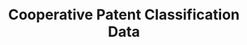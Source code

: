 ---
bigquery: https://console.cloud.google.com/bigquery?p=patents-public-data&d=cpc&page=dataset
citation: '“Cooperative Patent Classification” by the EPO and USPTO, for public use. '
contributors: EPO, USPTO
cost: None
description: Cooperative Patent Classification Data contains the scheme and definitions
  of the Cooperative Patent Classification system for classifying patent documents.
  The CPC is the result of a partnership between the EPO and the USPTO in their joint
  effort to develop a common, internationally compatible classification system for
  technical documents, in particular patent publications, which will be used by both
  offices in the patent granting process
documentation: https://www.cooperativepatentclassification.org/cpcSchemeAndDefinitions
last_edit: Mon, 04 Apr 2022 19:07:06 GMT
location: https://www.cooperativepatentclassification.org/index
maintained_by: USPTO, EPO
schema_fields: '[''limitingReferences'', ''additional_only'', ''child_groups'', ''date_revised'',
  ''synonyms'', ''notAllocatable'', ''not_allocatable'', ''definition'', ''informative_references'',
  ''symbol'', ''children'', ''title_full'', ''childGroups'', ''glossary'', ''title_part'',
  ''ipc_concordant'', ''titlePart'', ''status'', ''informativeReferences'', ''titleFull'',
  ''limiting_references'', ''breakdownCode'', ''level'', ''ipcConcordant'', ''parents'',
  ''residualReferences'', ''applicationReferences'', ''breakdown_code'', ''dateRevised'',
  ''application_references'', ''sizeCache'', ''residual_references'']'
shortname: cooperative_patent_classification
tags:
- patents
- science
title: Cooperative Patent Classification Data
uuid: 984374a7-16e9-4b35-9445-458daceb01bf
---
